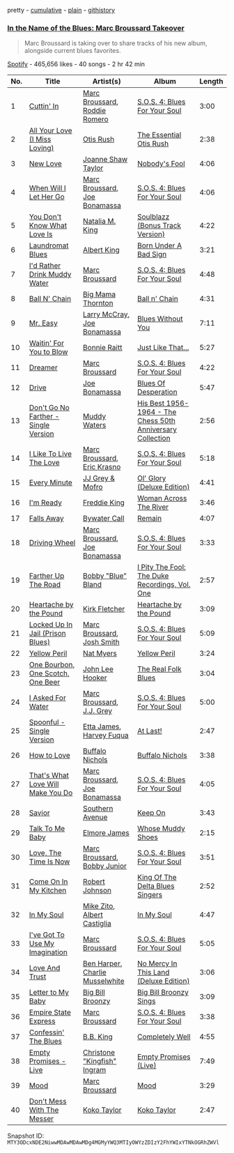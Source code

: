 pretty - [cumulative](/playlists/cumulative/37i9dQZF1DXcnkReojaCnV.md) - [plain](/playlists/plain/37i9dQZF1DXcnkReojaCnV) - [githistory](https://github.githistory.xyz/mackorone/spotify-playlist-archive/blob/main/playlists/plain/37i9dQZF1DXcnkReojaCnV)

### [In the Name of the Blues: Marc Broussard Takeover](https://open.spotify.com/playlist/37i9dQZF1DXcnkReojaCnV)

> Marc Broussard is taking over to share tracks of his new album, alongside current blues favorites.

[Spotify](https://open.spotify.com/user/spotify) - 465,656 likes - 40 songs - 2 hr 42 min

| No. | Title | Artist(s) | Album | Length |
|---|---|---|---|---|
| 1 | [Cuttin' In](https://open.spotify.com/track/4mmUSRPppHYZFzNSDuz59U) | [Marc Broussard](https://open.spotify.com/artist/4cEwEednPwWCdYT7ZhROZe), [Roddie Romero](https://open.spotify.com/artist/5IG6Wzebie6bXLY5llyQAq) | [S.O.S\. 4: Blues For Your Soul](https://open.spotify.com/album/4ZxNQpjVCOcFbi0stPCHo5) | 3:00 |
| 2 | [All Your Love \(I Miss Loving\)](https://open.spotify.com/track/1byVRm4sDYsfObNNcnhswR) | [Otis Rush](https://open.spotify.com/artist/1h0hOL3bVcYlg4xcSjU7fP) | [The Essential Otis Rush](https://open.spotify.com/album/2xRWG3ikjf8O1tiQxJCW68) | 2:38 |
| 3 | [New Love](https://open.spotify.com/track/1W5hzuisTBbr6RMSNJBTz7) | [Joanne Shaw Taylor](https://open.spotify.com/artist/3FmTlY1F9dQyRursrsUaU7) | [Nobody's Fool](https://open.spotify.com/album/2TVQmqbf3TmucBYkl9pfg6) | 4:06 |
| 4 | [When Will I Let Her Go](https://open.spotify.com/track/0V9bhCXPYvI1UYZqBuEtoy) | [Marc Broussard](https://open.spotify.com/artist/4cEwEednPwWCdYT7ZhROZe), [Joe Bonamassa](https://open.spotify.com/artist/2SNzxY1OsSCHBLVi77mpPQ) | [S.O.S\. 4: Blues For Your Soul](https://open.spotify.com/album/4ZxNQpjVCOcFbi0stPCHo5) | 4:06 |
| 5 | [You Don't Know What Love Is](https://open.spotify.com/track/6KqAiHZ6YEi6NekDUpl9Bh) | [Natalia M\. King](https://open.spotify.com/artist/3fCXXnMGhzvgXkWwerk4hg) | [Soulblazz \(Bonus Track Version\)](https://open.spotify.com/album/6TP2Ywx3CUbAm0c1Pf08O4) | 4:22 |
| 6 | [Laundromat Blues](https://open.spotify.com/track/23mic51yKD9gVlAqvlcCMA) | [Albert King](https://open.spotify.com/artist/5aygfDCEaX5KTZOxSCpT9o) | [Born Under A Bad Sign](https://open.spotify.com/album/42WQ76qWDQmHlHvJa6Z3Uw) | 3:21 |
| 7 | [I'd Rather Drink Muddy Water](https://open.spotify.com/track/0gEvWvPJF0grVRmz4ltLaK) | [Marc Broussard](https://open.spotify.com/artist/4cEwEednPwWCdYT7ZhROZe) | [S.O.S\. 4: Blues For Your Soul](https://open.spotify.com/album/4ZxNQpjVCOcFbi0stPCHo5) | 4:48 |
| 8 | [Ball N' Chain](https://open.spotify.com/track/0D1S1rK4M8D3kJDFN50u0G) | [Big Mama Thornton](https://open.spotify.com/artist/6bR0cgMtkCVpm0I5yrDNzO) | [Ball n' Chain](https://open.spotify.com/album/6U60FpmscwzTJjc9gmZcKl) | 4:31 |
| 9 | [Mr\. Easy](https://open.spotify.com/track/6sGFSp3BJMI03ivhZ1z5dC) | [Larry McCray](https://open.spotify.com/artist/24NDm7vTLocVLStlgkKjJc), [Joe Bonamassa](https://open.spotify.com/artist/2SNzxY1OsSCHBLVi77mpPQ) | [Blues Without You](https://open.spotify.com/album/0Bi6Nd9yKYnZRnwWCrhhyr) | 7:11 |
| 10 | [Waitin' For You to Blow](https://open.spotify.com/track/2GhXfhOIkPrtwPZv9luHb6) | [Bonnie Raitt](https://open.spotify.com/artist/4KDyYWR7IpxZ7xrdYbKrqY) | [Just Like That...](https://open.spotify.com/album/5urpeKkrqE82otTOfs8OFd) | 5:27 |
| 11 | [Dreamer](https://open.spotify.com/track/0wZPMFvHYfK2oFCj6T1JcD) | [Marc Broussard](https://open.spotify.com/artist/4cEwEednPwWCdYT7ZhROZe) | [S.O.S\. 4: Blues For Your Soul](https://open.spotify.com/album/4ZxNQpjVCOcFbi0stPCHo5) | 4:22 |
| 12 | [Drive](https://open.spotify.com/track/2knqdlYKjS0J27lYyyRllU) | [Joe Bonamassa](https://open.spotify.com/artist/2SNzxY1OsSCHBLVi77mpPQ) | [Blues Of Desperation](https://open.spotify.com/album/2ZR4ieeFQTOH3NqKRT8i4h) | 5:47 |
| 13 | [Don't Go No Farther \- Single Version](https://open.spotify.com/track/2uN2QIBpyfP88G8Y1gtkgY) | [Muddy Waters](https://open.spotify.com/artist/4y6J8jwRAwO4dssiSmN91R) | [His Best 1956\-1964 \- The Chess 50th Anniversary Collection](https://open.spotify.com/album/21Lv19NsmMPpwUL58JCP57) | 2:56 |
| 14 | [I Like To Live The Love](https://open.spotify.com/track/5b9Uld39K1HFG5ijkg1BJh) | [Marc Broussard](https://open.spotify.com/artist/4cEwEednPwWCdYT7ZhROZe), [Eric Krasno](https://open.spotify.com/artist/6tQIsqw6DrDfdoPwOrOD6k) | [S.O.S\. 4: Blues For Your Soul](https://open.spotify.com/album/4ZxNQpjVCOcFbi0stPCHo5) | 5:18 |
| 15 | [Every Minute](https://open.spotify.com/track/4A9FShhkUGSpTcXZUVkHdv) | [JJ Grey & Mofro](https://open.spotify.com/artist/1Jl8u1U1GtBlwocZK5LWZv) | [Ol' Glory \(Deluxe Edition\)](https://open.spotify.com/album/05c5kcU0gbJkAC7UDUOD61) | 4:41 |
| 16 | [I'm Ready](https://open.spotify.com/track/5Usb6LCElvXJ0dWFEs4hvf) | [Freddie King](https://open.spotify.com/artist/5dCuFngSPyOOnTAvrC7v2s) | [Woman Across The River](https://open.spotify.com/album/3iaVJullB48EV1OM2oMXJs) | 3:46 |
| 17 | [Falls Away](https://open.spotify.com/track/6RewKTPLmEw46R29LjemGn) | [Bywater Call](https://open.spotify.com/artist/1bhk3AmtYKQAcDzbDyWG4M) | [Remain](https://open.spotify.com/album/6Ra2EYAa2ZUGMdFDOwPrgj) | 4:07 |
| 18 | [Driving Wheel](https://open.spotify.com/track/4Lvby06863caCqrmISPYp3) | [Marc Broussard](https://open.spotify.com/artist/4cEwEednPwWCdYT7ZhROZe), [Joe Bonamassa](https://open.spotify.com/artist/2SNzxY1OsSCHBLVi77mpPQ) | [S.O.S\. 4: Blues For Your Soul](https://open.spotify.com/album/4ZxNQpjVCOcFbi0stPCHo5) | 3:33 |
| 19 | [Farther Up The Road](https://open.spotify.com/track/2hPyG7NMpHAmOrmlSziAx2) | [Bobby "Blue" Bland](https://open.spotify.com/artist/48nwxUvPJZkm8uPa7xMzmj) | [I Pity The Fool: The Duke Recordings, Vol\. One](https://open.spotify.com/album/58DNpB9P4aUKPtaTiZmjK6) | 2:57 |
| 20 | [Heartache by the Pound](https://open.spotify.com/track/1T2B06AtdwFAtGaPdavLp0) | [Kirk Fletcher](https://open.spotify.com/artist/77wBCkU4gTMCceSWHtWjxq) | [Heartache by the Pound](https://open.spotify.com/album/6nOqRJiti1k8xh2q5nImZy) | 3:09 |
| 21 | [Locked Up In Jail \(Prison Blues\)](https://open.spotify.com/track/2P9hQYr96lpRFKcXvnS3Wv) | [Marc Broussard](https://open.spotify.com/artist/4cEwEednPwWCdYT7ZhROZe), [Josh Smith](https://open.spotify.com/artist/1rPHe9YQyCdfmYjd1kOVkB) | [S.O.S\. 4: Blues For Your Soul](https://open.spotify.com/album/4ZxNQpjVCOcFbi0stPCHo5) | 5:09 |
| 22 | [Yellow Peril](https://open.spotify.com/track/5lzSKx8sUNApxzrGU6POXw) | [Nat Myers](https://open.spotify.com/artist/2QMlNryks9wyxBCsBGciTS) | [Yellow Peril](https://open.spotify.com/album/4OIXuFKd0N1hU41Gbfy0v9) | 3:24 |
| 23 | [One Bourbon, One Scotch, One Beer](https://open.spotify.com/track/2dp14VWbIxOVNmaWKkVB1r) | [John Lee Hooker](https://open.spotify.com/artist/1yNOfXGQNGjAynk77wv85x) | [The Real Folk Blues](https://open.spotify.com/album/6AToTGNfNIiOSMcl6xGJTY) | 3:04 |
| 24 | [I Asked For Water](https://open.spotify.com/track/5COAvjKtgDamkky67pthsv) | [Marc Broussard](https://open.spotify.com/artist/4cEwEednPwWCdYT7ZhROZe), [J.J\. Grey](https://open.spotify.com/artist/2uAduWnHf7kmOLazXpsGl1) | [S.O.S\. 4: Blues For Your Soul](https://open.spotify.com/album/4ZxNQpjVCOcFbi0stPCHo5) | 5:00 |
| 25 | [Spoonful \- Single Version](https://open.spotify.com/track/1swNbKiUEwgTM6jnkx5rkm) | [Etta James](https://open.spotify.com/artist/0iOVhN3tnSvgDbcg25JoJb), [Harvey Fuqua](https://open.spotify.com/artist/0F577kU2Hk9gr4mAzK60tZ) | [At Last!](https://open.spotify.com/album/7rd4PorIOPjPTy7qdUeeCt) | 2:47 |
| 26 | [How to Love](https://open.spotify.com/track/5xSUcxAoaRsXMaaSace7ST) | [Buffalo Nichols](https://open.spotify.com/artist/5dT9JLuBwGNiHJQsY29Qmh) | [Buffalo Nichols](https://open.spotify.com/album/2P9z3iSo6T3NmaX5q4FjTc) | 3:38 |
| 27 | [That's What Love Will Make You Do](https://open.spotify.com/track/1s9pvVcRTbeGjT7RqMGVa1) | [Marc Broussard](https://open.spotify.com/artist/4cEwEednPwWCdYT7ZhROZe), [Joe Bonamassa](https://open.spotify.com/artist/2SNzxY1OsSCHBLVi77mpPQ) | [S.O.S\. 4: Blues For Your Soul](https://open.spotify.com/album/4ZxNQpjVCOcFbi0stPCHo5) | 4:05 |
| 28 | [Savior](https://open.spotify.com/track/0oNrkWjdY3U8sZRJkcjbDP) | [Southern Avenue](https://open.spotify.com/artist/4HfoncnCuBS7D4xU4VDosQ) | [Keep On](https://open.spotify.com/album/50CK5WZHyOwMeZHVYGCDIJ) | 3:43 |
| 29 | [Talk To Me Baby](https://open.spotify.com/track/0LwiAubJcHVbdDix3f6foC) | [Elmore James](https://open.spotify.com/artist/0q9kpdDkEA3H17gcRMjgVS) | [Whose Muddy Shoes](https://open.spotify.com/album/50X6gAsoV3eM9O2QrIf2rp) | 2:15 |
| 30 | [Love, The Time Is Now](https://open.spotify.com/track/2Q0hoSQVjyzyRbzNKzCRB7) | [Marc Broussard](https://open.spotify.com/artist/4cEwEednPwWCdYT7ZhROZe), [Bobby Junior](https://open.spotify.com/artist/19Nysw0xUI7SeFfu5YPBFb) | [S.O.S\. 4: Blues For Your Soul](https://open.spotify.com/album/4ZxNQpjVCOcFbi0stPCHo5) | 3:51 |
| 31 | [Come On In My Kitchen](https://open.spotify.com/track/10W125nMbncRGcXRBoACOx) | [Robert Johnson](https://open.spotify.com/artist/0f8MDDzIc6M4uH1xH0o0gy) | [King Of The Delta Blues Singers](https://open.spotify.com/album/2IWaNq5o4tG1w6yxve5BMU) | 2:52 |
| 32 | [In My Soul](https://open.spotify.com/track/4DO9pPMq8PFhWFo4IVVveA) | [Mike Zito](https://open.spotify.com/artist/4IPDnwurwc0J2tXUty2hO4), [Albert Castiglia](https://open.spotify.com/artist/5GYKbmLEAjDCaJ5IWxK3XD) | [In My Soul](https://open.spotify.com/album/7K3JyQeEB3L6lmNYTkmQDr) | 4:47 |
| 33 | [I've Got To Use My Imagination](https://open.spotify.com/track/0qpdB0frb5EGZsH4ShNCIu) | [Marc Broussard](https://open.spotify.com/artist/4cEwEednPwWCdYT7ZhROZe) | [S.O.S\. 4: Blues For Your Soul](https://open.spotify.com/album/4ZxNQpjVCOcFbi0stPCHo5) | 5:05 |
| 34 | [Love And Trust](https://open.spotify.com/track/2gRrJwLNO70Vo7h9VECLFa) | [Ben Harper](https://open.spotify.com/artist/45lorWzrKLxfKlWpV7r9CN), [Charlie Musselwhite](https://open.spotify.com/artist/4NikxGoDm5LGVYAHj0Euoc) | [No Mercy In This Land \(Deluxe Edition\)](https://open.spotify.com/album/6iwWWapZi9KtLsdfoGG3X4) | 3:06 |
| 35 | [Letter to My Baby](https://open.spotify.com/track/3oDSvCsjMDV346ndVBJk7P) | [Big Bill Broonzy](https://open.spotify.com/artist/6HwigzRpuWoCZDqMOQc5eu) | [Big Bill Broonzy Sings](https://open.spotify.com/album/6CIFmXtGi9usvr4Xb2hHJm) | 3:09 |
| 36 | [Empire State Express](https://open.spotify.com/track/0e1C16f86nHtO2bcXHdmFk) | [Marc Broussard](https://open.spotify.com/artist/4cEwEednPwWCdYT7ZhROZe) | [S.O.S\. 4: Blues For Your Soul](https://open.spotify.com/album/4ZxNQpjVCOcFbi0stPCHo5) | 3:38 |
| 37 | [Confessin' The Blues](https://open.spotify.com/track/1rv1DreUDVLn4j0LqmEfIe) | [B.B\. King](https://open.spotify.com/artist/5xLSa7l4IV1gsQfhAMvl0U) | [Completely Well](https://open.spotify.com/album/7gzkgAWjOjEf5o6sIvBvT1) | 4:55 |
| 38 | [Empty Promises \- Live](https://open.spotify.com/track/1SoK3zrvJT21uI06ed25e7) | [Christone "Kingfish" Ingram](https://open.spotify.com/artist/5jMGnqJkgPaiJzwy5bOcYX) | [Empty Promises \(Live\)](https://open.spotify.com/album/3MuYZQPycwGmL0qu0rZNC9) | 7:49 |
| 39 | [Mood](https://open.spotify.com/track/0W5jMo5MpHvLTGVnAN8c1R) | [Marc Broussard](https://open.spotify.com/artist/4cEwEednPwWCdYT7ZhROZe) | [Mood](https://open.spotify.com/album/1Q1qs8DABP6SgIyRyadg8s) | 3:29 |
| 40 | [Don't Mess With The Messer](https://open.spotify.com/track/78jS82EbGZvIFXHdn1DTo4) | [Koko Taylor](https://open.spotify.com/artist/04qIJRFjTmvW5I1DMyGE1R) | [Koko Taylor](https://open.spotify.com/album/4kUcacQmakJzzQ0UppaBTy) | 2:47 |

Snapshot ID: `MTY3ODcxNDE2NiwwMDAwMDAwMDg4MGMyYWQ3MTIyOWYzZDIzY2FhYWIxYTNkOGRhZWVl`
